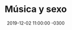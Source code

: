 ---
layout: post
category: Música
date: 2019-12-02 11:00:00 -0300
title: Música y sexo
image: https://oceano.uy/api/images/programas/TodoPasa/cesarysexo.PNG
summary: César Sanguinetti y una lista de cachonda de canciones que incitan al amor pasional. Desde Marvín Gaye, U2, Prince, Aretha Franklin, ACDC
file: https://audios.oceanofm.com/programas/TodoPasa/19-12-022amaanaLapeadeCesarconcancionesparatenersexo.mp3
duration: 22:52
oceanourl: https://oceano.uy/todopasa/musica/20383-musica-y-sexo
---